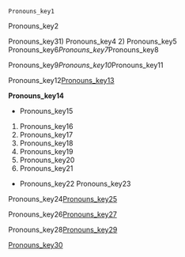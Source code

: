 ```ngMeta
Pronouns_key1
```
Pronouns_key2


Pronouns_key31) Pronouns_key4
2) Pronouns_key5
Pronouns_key6*Pronouns_key7*Pronouns_key8

Pronouns_key9*Pronouns_key10*Pronouns_key11

Pronouns_key12[Pronouns_key13](L253lfRAGGE)


**Pronouns_key14**

* Pronouns_key15
1. Pronouns_key16
2. Pronouns_key17
3. Pronouns_key18
4. Pronouns_key19
5. Pronouns_key20
6. Pronouns_key21
* Pronouns_key22
Pronouns_key23

Pronouns_key24[Pronouns_key25](gI_ygAB10SE)


Pronouns_key26[Pronouns_key27](rcfNpTUIJjA)



Pronouns_key28[Pronouns_key29](https://www.myenglishpages.com/site_php_files/grammar-exercise-object-pronouns.php)

[Pronouns_key30](https://www.myenglishpages.com/site_php_files/grammar-exercise-personal-pronouns.php)
